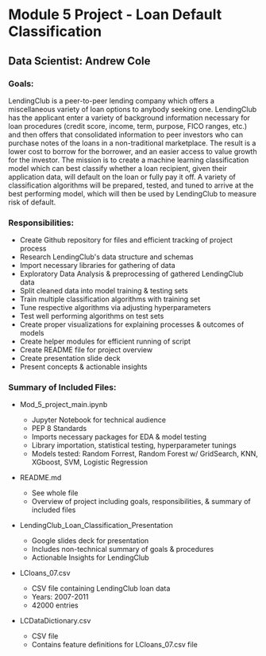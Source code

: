 # Module 5 Project - Loan Default Classification

## Data Scientist: Andrew Cole

### Goals: 
LendingClub is a peer-to-peer lending company which offers a miscellaneous variety of loan options to anybody seeking one. LendingClub has the applicant enter a variety of background information necessary for loan procedures (credit score, income, term, purpose, FICO ranges, etc.) and then offers that consolidated information to peer investors who can purchase notes of the loans in a non-traditional marketplace. The result is a lower cost to borrow for the borrower, and an easier access to value growth for the investor. The mission is to create a machine learning classification model which can best classify whether a loan recipient, given their application data, will default on the loan or fully pay it off. A variety of classification algorithms will be prepared, tested, and tuned to arrive at the best performing model, which will then be used by LendingClub to measure risk of default.

### Responsibilities:
- Create Github repository for files and efficient tracking of project process
- Research LendingClub's data structure and schemas
- Import necessary libraries for gathering of data 
- Exploratory Data Analysis & preprocessing of gathered LendingClub data
- Split cleaned data into model training & testing sets
- Train multiple classification algorithms with training set
- Tune respective algorithms via adjusting hyperparameters
- Test well performing algorithms on test sets
- Create proper visualizations for explaining processes & outcomes of models
- Create helper modules for efficient running of script
- Create README file for project overview
- Create presentation slide deck 
- Present concepts & actionable insights

### Summary of Included Files:
- Mod_5_project_main.ipynb
    - Jupyter Notebook for technical audience
    - PEP 8 Standards
    - Imports necessary packages for EDA & model testing
    - Library importation, statistical testing, hyperparameter tunings 
    - Models tested: Random Forrest, Random Forest w/ GridSearch, KNN, XGboost, SVM, Logistic Regression
    
- README.md
    - See whole file
    - Overview of project including goals, responsibilities, & summary of included files
    
- LendingClub_Loan_Classification_Presentation
    - Google slides deck for presentation
    - Includes non-technical summary of goals & procedures
    - Actionable Insights for LendingClub
    
- LCloans_07.csv
    - CSV file containing LendingClub loan data
    - Years: 2007-2011
    - 42000 entries 
    
- LCDataDictionary.csv
    - CSV file
    - Contains feature definitions for LCloans_07.csv file